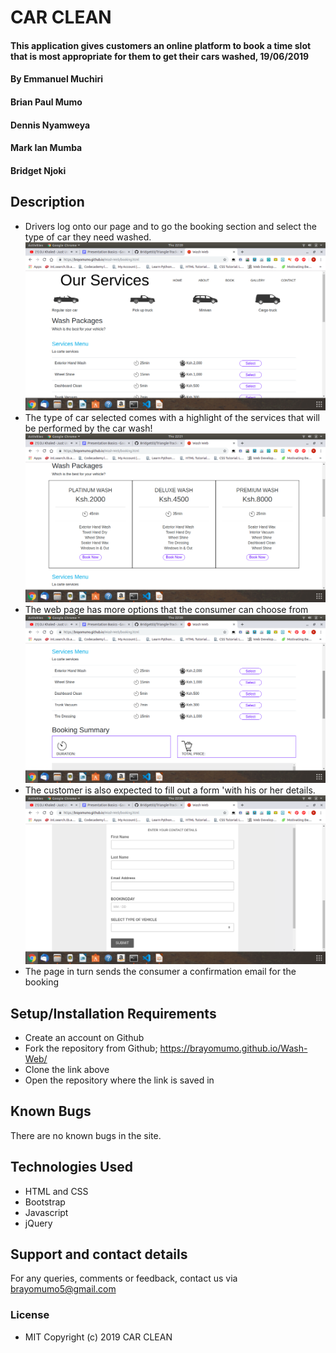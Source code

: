 # CAR CLEAN
#### This application gives customers an online platform to book a time slot that is most appropriate for them to get their cars washed, 19/06/2019
#### By Emmanuel Muchiri
####    Brian Paul Mumo
####    Dennis Nyamweya
####    Mark Ian Mumba
####    Bridget Njoki
## Description
* Drivers log onto our page and to go the booking section and select the type of car they need washed.
![Screenshot](./images/booking.png) 
* The type of car selected comes with a highlight of the services that will be performed by the car wash!
![Screenshot](./images/wash-packages.png) 
* The web page has more options that the consumer can choose from
![Screenshot](./images/services.png)
* The customer is also expected to fill out a form 'with his or her details.
![Screenshot](./images/contact2.png) 
* The page in turn sends the consumer a confirmation email for the booking
## Setup/Installation Requirements
* Create an account on Github
* Fork the repository from Github; https://brayomumo.github.io/Wash-Web/
* Clone the link above
* Open the repository where the link is saved in
## Known Bugs
There are no known bugs in the site.
## Technologies Used
* HTML and CSS
* Bootstrap
* Javascript
* jQuery
## Support and contact details
For any queries, comments or feedback, contact us via brayomumo5@gmail.com
### License
* MIT 
Copyright (c) 2019 CAR CLEAN
  